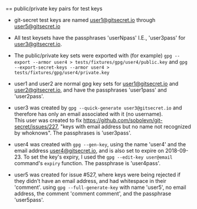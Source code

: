 == public/private key pairs for test keys

* git-secret test keys are named user1@gitsecret.io through 
  user5@gitsecret.io

* All test keysets have the passphrases 'userNpass' I.E., 'user3pass' 
  for user3@gitsecret.io.

* The public/private key sets were exported with (for example)
    `gpg --export --armor user4 > tests/fixtures/gpg/user4/public.key`
  and
    `gpg --export-secret-keys --armor user4 > tests/fixtures/gpg/user4/private.key`

* user1 and user2 are normal gpg key sets for user1@gitsecret.io and 
  user2@gitsecret.io, and have the passphrases 'user1pass' and 'user2pass'.

* user3 was created by `gpg --quick-generate user3@gitsecret.io` 
  and therefore has only an email associated with it (no username).  
  This user was created to fix 
  https://github.com/sobolevn/git-secret/issues/227,
  "keys with email address but no name not recognized by whoknows".
  The passphrases is 'user3pass'.

* user4 was created with `gpg --gen-key`, using the name 'user4'
  and the email address user4@gitsecret.io, and is also set to 
  expire on 2018-09-23. 
  To set the key's expiry, I used the 
 `gpg --edit-key user@email` command's `expiry` function. 
  The passphrase is 'user4pass'.

* user5 was created for issue #527, where keys were being rejected if they 
  didn't have an email address, and had whitespace in their 'comment'.
  using `gpg --full-generate-key` with name 'user5', no email address, 
  the comment 'comment comment', and the passphrase 'user5pass'.  
  
